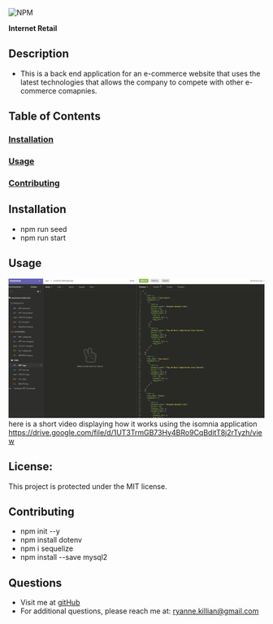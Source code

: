 ![NPM](https://img.shields.io/npm/l/inquirer)

**Internet Retail**

  ## **Description**
  * This is a back end application for an e-commerce website that uses the latest technologies that allows the company to compete with other e-commerce           comapnies. 
   
  ## **Table of Contents**
  ### [Installation](#Installation)
  ### [Usage](#Usage) 
  ### [Contributing](#contributing)
    
  ## Installation
  * npm run seed
  * npm run start
  
  
  ## Usage
 ![this is a screenshot of my website](./screenshot.png)
 here is a short video displaying how it works using the isomnia application
 https://drive.google.com/file/d/1UT3TrmGB73Hy4BRo9CqBditT8j2rTyzh/view

  ## **License:**
  This project is protected under the MIT license.

  ## Contributing
  * npm init --y
  * npm install dotenv
  * npm i sequelize
  * npm install --save mysql2
  
  ## **Questions**
  * Visit me at [gitHub](http://www.github.com/ryannekillian)
  * For additional questions, please reach me at: ryanne.killian@gmail.com

